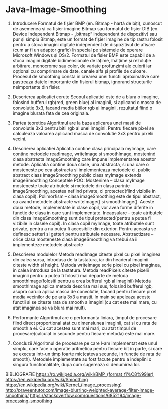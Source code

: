 # Java-Image-Smoothing

1.	Introducere
Formatul de fișier BMP (en. Bitmap - hartă de biți), cunoscut de asemenea și ca fișier imagine Bitmap sau formatul de fișier DIB (en. Device Independent Bitmap - „bitmap” independent de dispozitiv) sau pur și simplu Bitmap, este un format de fișier imagine de tip rastru folosit pentru a stoca imagini digitale independent de dispozitivul de afișare (cum ar fi un adaptor grafic) în special pe sistemele de operare Microsoft Windows și OS/2.
Formatul de fișier BMP este capabil de a stoca imagini digitale bidimensionale de lățime, înălțime și rezoluție arbitrare, monocrome sau color, de variate profunzimi ale culorii iar opțional cu comprimare de date, canale alfa și profile de culoare. Procesul de smoothing consta in crearea unei functii aproximative care pastreaza datele importante din fisierul bitmap, ignorand structurile neimportante din fisier.

2.	Descrierea aplicatiei cerute
Scopul aplicatiei este de a blura o imagine, folosind bufferul rgb(red, green blue) al imaginii, si aplicand o masca de convolutie 3x3, facand media bitilor rgb ai imaginii, rezultatul fiind o imagine blurata fata de cea originala.

3.	Partea teoretica
Algoritmul are la baza aplicarea unei masti de convolutie 3x3 pentru bitii rgb ai unei imagini. Pentru fiecare pixel se calculeaza valoarea aplicand masca de convolutie 3x3 pentru pixelii vecini.




4.	Descrierea aplicatiei
Aplicatia contine clasa principala myImage, care contine metodele readImage, writeImage si smoothImage, mostenind clasa abstracta imageSmoothing care impune implementarea acestor metode.
Aplicatia contine doua clase, una abstracta, si una care o mosteneste pe cea abstracta si implementeaza metodele ei.
public abstract class imageSmoothing
public class myImage extends imageSmoothing
Conceptele POO:
Mostenirea – clasa myImage mosteneste toate atributele si metodele din clasa parinte imageSmoothing, acestea nefiind private, ci protected(fiind vizibile in clasa copil).
Polimorfism – clasa imageSmoothing este de tipul abstract, ea avand metodele abstracte writeImage() si smoothImage(). Aceste doua metode, implementate in clase copil, vor avea forme diferite in functie de clasa in care sunt implementate. 
Incapsulare – toate atributele din clasa imageSmoothing sunt de tipul protected(pentru a putea fi vizibile in clasele copil). In clasa copil myImage, toate atributele sunt private, pentru a nu putea fi accesibile din exterior. Pentru aceasta se definesc setteri si getteri pentru atributele necesare.
Abstractizare – orice clasa mosteneste clasa imageSmoothing va trebui sa ii implementeze metodele abstracte

5.	Descrierea modulelor
Metoda readImage citeste pixel cu pixel imaginea din calea sursa, introdusa de la tastatura, iar din headerul imaginii citeste width si height.
Metoda writeImage scrie pixel cu pixel imaginea, in calea introdusa de la tastatura.
Metoda readPixels citeste pixelii imaginii pentru a putea fi folositi mai departe de metoda smoothImage(folositi pentru a crea bufferul rgb al imaginii)
Metoda smoothImage aplica metoda descrisa mai sus, folosind bufferul rgb, asupra caruia aplica masca de convolutie, facand pentru fiecare pixel media vecinilor de pe aria 3x3 a mastii.
In main se apeleaza aceste functii si se citeste rata de smooth a imaginii(cu cat este mai mare, cu atat imaginea se va blura mai mult).

6.	Performante
Algoritmul are o performanta liniara, timpul de procesare fiind direct proportional atat cu dimensiunea imaginii, cat si cu rata de smooth a ei. Cu cat acestea sunt mai mari, cu atat timpul de procesare(calculat in secunde pentru fiecare metoda) este mai mare.



7.	Concluzii
Algoritmul de procesare pe care l-am implementat este unul simplu, care face o operatie aritmetica pentru fiecare bit in parte, si care se executa intr-un timp foarte mic(cateva secunde, in functie de rata de smooth). Metodele implementate au fost facute pentru a indeplini o singura functionalitate, dupa cum sugereaza si denumirea lor.


BIBLIOGRAFIE
https://ro.wikipedia.org/wiki/BMP_(format_fi%C8%99ier)
https://en.wikipedia.org/wiki/Smoothing
https://en.wikipedia.org/wiki/Kernel_(image_processing)
http://praveentutor.com/image-blurring-weighted-average-filter-image-smoothing/
https://stackoverflow.com/questions/6852194/image-processing-smoothing


